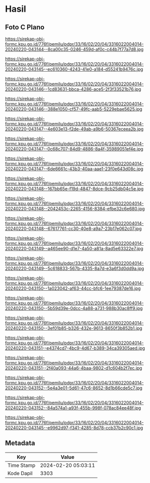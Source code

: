 # Hasil

## Foto C Plano

https://sirekap-obj-formc.kpu.go.id/776f/pemilu/pdpr/33/16/02/20/04/3316022004014-20240220-043144--8ca00c35-0246-459d-af0c-c44b7f77a7d8.jpg

https://sirekap-obj-formc.kpu.go.id/776f/pemilu/pdpr/33/16/02/20/04/3316022004014-20240220-043145--ec610360-4243-41e0-a184-d55241b9476c.jpg

https://sirekap-obj-formc.kpu.go.id/776f/pemilu/pdpr/33/16/02/20/04/3316022004014-20240220-043146--1cd83631-bbca-4286-ace5-2f3f33521b76.jpg

https://sirekap-obj-formc.kpu.go.id/776f/pemilu/pdpr/33/16/02/20/04/3316022004014-20240220-043146--388e1050-cf57-49fc-aab5-5229ebae5625.jpg

https://sirekap-obj-formc.kpu.go.id/776f/pemilu/pdpr/33/16/02/20/04/3316022004014-20240220-043147--4e603e13-f2de-49ab-a9b6-50367eceea2b.jpg

https://sirekap-obj-formc.kpu.go.id/776f/pemilu/pdpr/33/16/02/20/04/3316022004014-20240220-043147--0c68c707-84d9-4886-8a4f-35989051ef4e.jpg

https://sirekap-obj-formc.kpu.go.id/776f/pemilu/pdpr/33/16/02/20/04/3316022004014-20240220-043147--6de6661c-43b3-40aa-aae1-23f0e643d08c.jpg

https://sirekap-obj-formc.kpu.go.id/776f/pemilu/pdpr/33/16/02/20/04/3316022004014-20240220-043148--167bb65e-f19d-4847-8dce-9cb25db04c5e.jpg

https://sirekap-obj-formc.kpu.go.id/776f/pemilu/pdpr/33/16/02/20/04/3316022004014-20240220-043148--2042453c-2265-4156-8384-efbe32c6e680.jpg

https://sirekap-obj-formc.kpu.go.id/776f/pemilu/pdpr/33/16/02/20/04/3316022004014-20240220-043148--67617761-cc30-40e8-a9a7-23b17e062c07.jpg

https://sirekap-obj-formc.kpu.go.id/776f/pemilu/pdpr/33/16/02/20/04/3316022004014-20240220-043149--a465ee90-d1e7-4a50-a81a-8ad5e63322e7.jpg

https://sirekap-obj-formc.kpu.go.id/776f/pemilu/pdpr/33/16/02/20/04/3316022004014-20240220-043149--5c618833-567b-4335-8a7d-e3a6f3d0dd9a.jpg

https://sirekap-obj-formc.kpu.go.id/776f/pemilu/pdpr/33/16/02/20/04/3316022004014-20240220-043150--1a023042-af63-44cc-bfc6-1ee79387de16.jpg

https://sirekap-obj-formc.kpu.go.id/776f/pemilu/pdpr/33/16/02/20/04/3316022004014-20240220-043150--5b59d39e-0dcc-4a88-a731-988b30ac8ff9.jpg

https://sirekap-obj-formc.kpu.go.id/776f/pemilu/pdpr/33/16/02/20/04/3316022004014-20240220-043150--3ef01b85-b326-432e-9613-8650f3b852b1.jpg

https://sirekap-obj-formc.kpu.go.id/776f/pemilu/pdpr/33/16/02/20/04/3316022004014-20240220-043151--e4374cd7-4bc9-4d67-b389-34ca39305aed.jpg

https://sirekap-obj-formc.kpu.go.id/776f/pemilu/pdpr/33/16/02/20/04/3316022004014-20240220-043151--2f40a093-44a6-4baa-9802-d1c604b2f7ec.jpg

https://sirekap-obj-formc.kpu.go.id/776f/pemilu/pdpr/33/16/02/20/04/3316022004014-20240220-043152--5e4a3e01-5d61-47c6-8652-8d1b66cde5c7.jpg

https://sirekap-obj-formc.kpu.go.id/776f/pemilu/pdpr/33/16/02/20/04/3316022004014-20240220-043152--84a574a1-a93f-455b-998f-078ac84ee48f.jpg

https://sirekap-obj-formc.kpu.go.id/776f/pemilu/pdpr/33/16/02/20/04/3316022004014-20240220-043145--e9962d97-f341-4285-8d78-ccb37b2c90c1.jpg


## Metadata

| Key        | Value               |
| ---------- | ------------------- |
| Time Stamp | 2024-02-20 05:03:11 |
| Kode Dapil | 3303                |



